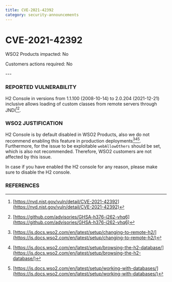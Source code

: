 ```yaml
---
title: CVE-2021-42392
category: security-announcements
---
```


# CVE-2021-42392

<p class="doc-info">WSO2 Products impacted: No</p>
<p class="doc-info">Customers actions required: No</p>
---


### REPORTED VULNERABILITY
H2 Console in versions from 1.1.100 (2008-10-14) to 2.0.204 (2021-12-21) inclusive allows loading of custom classes from remote servers through JNDI[^1][^2].


### WSO2 JUSTIFICATION
H2 Console is by default disabled in WSO2 Products, also we do not recommend enabling this feature in production deployments[^3][^4][^5]. Furthermore, for the issue to be exploitable `webAllowOthers` should be set, which is also not recommended. Therefore, WSO2 customers are not affected by this issue.

In case if you have enabled the H2 console for any reason, please make sure to disable the H2 console.


### REFERENCES
[^1]: [https://nvd.nist.gov/vuln/detail/CVE-2021-42392](https://nvd.nist.gov/vuln/detail/CVE-2021-42392)
[^2]: [https://github.com/advisories/GHSA-h376-j262-vhq6](https://github.com/advisories/GHSA-h376-j262-vhq6)
[^3]: [https://is.docs.wso2.com/en/latest/setup/changing-to-remote-h2/](https://is.docs.wso2.com/en/latest/setup/changing-to-remote-h2/)
[^4]: [https://is.docs.wso2.com/en/latest/setup/browsing-the-h2-database/](https://is.docs.wso2.com/en/latest/setup/browsing-the-h2-database/)
[^5]: [https://is.docs.wso2.com/en/latest/setup/working-with-databases/](https://is.docs.wso2.com/en/latest/setup/working-with-databases/)
